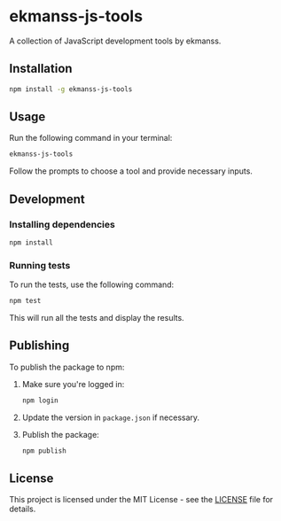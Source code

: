 # ekmanss-js-tools

A collection of JavaScript development tools by ekmanss.

## Installation

```bash
npm install -g ekmanss-js-tools
```

## Usage

Run the following command in your terminal:

```bash
ekmanss-js-tools
```

Follow the prompts to choose a tool and provide necessary inputs.

## Development

### Installing dependencies

```bash
npm install
```

### Running tests

To run the tests, use the following command:

```bash
npm test
```

This will run all the tests and display the results.

## Publishing

To publish the package to npm:

1. Make sure you're logged in:
   ```bash
   npm login
   ```

2. Update the version in `package.json` if necessary.

3. Publish the package:
   ```bash
   npm publish
   ```

## License

This project is licensed under the MIT License - see the [LICENSE](LICENSE) file for details.